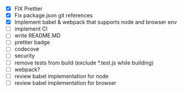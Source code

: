 * [x] FIX Prettier
* [x] Fix package.json git references
* [x] Implement babel & webpack that supports node and browser env
* [ ] implement CI
* [ ] write README.MD
* [ ] prettier badge
* [ ] codecove
* [ ] security
* [ ] remove tests from build (exclude *.test.js while building)
* [ ] webpack?
* [ ] review babel implementation for node
* [ ] review babel implementation for browser